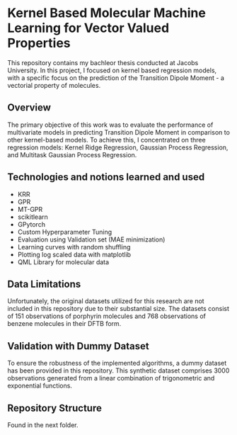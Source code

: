 # Kernel Based Molecular Machine Learning for Vector Valued Properties

This repository contains my bachleor thesis conducted at Jacobs University. In this project, I focused on kernel based regression models, with a specific focus on the prediction of the Transition Dipole Moment - a vectorial property of molecules.

## Overview

The primary objective of this work was to evaluate the performance of multivariate models in predicting Transition Dipole Moment in comparison to other kernel-based models. To achieve this, I concentrated on three regression models: Kernel Ridge Regression, Gaussian Process Regression, and Multitask Gaussian Process Regression.

## Technologies and notions learned and used

- KRR
- GPR
- MT-GPR
- scikitlearn
- GPytorch
- Custom Hyperparameter Tuning
- Evaluation using Validation set (MAE minimization)
- Learning curves with random shuffling
- Plotting log scaled data with matplotlib
- QML Library for molecular data

## Data Limitations

Unfortunately, the original datasets utilized for this research are not included in this repository due to their substantial size. The datasets consist of 151 observations of porphyrin molecules and 768 observations of benzene molecules in their DFTB form.

## Validation with Dummy Dataset

To ensure the robustness of the implemented algorithms, a dummy dataset has been provided in this repository. This synthetic dataset comprises 3000 observations generated from a linear combination of trigonometric and exponential functions.



## Repository Structure

Found in the next folder.
